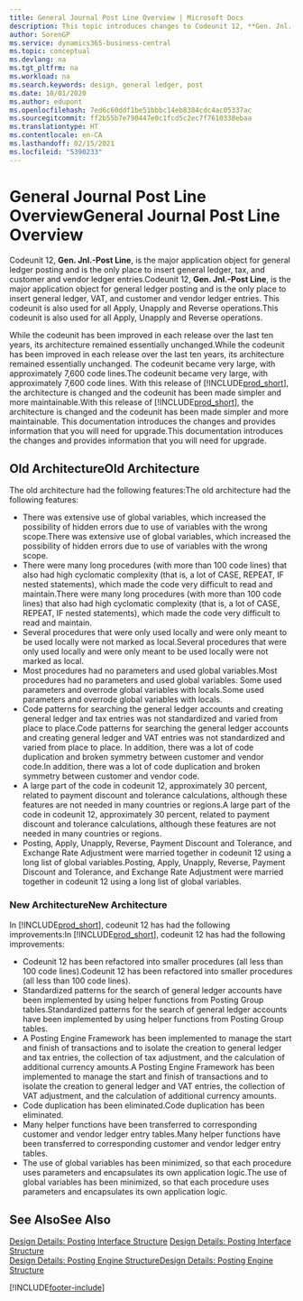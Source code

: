 ```yaml
---
title: General Journal Post Line Overview | Microsoft Docs
description: This topic introduces changes to Codeunit 12, **Gen. Jnl.-Post Line**, which is the major application object for general ledger posting and is the only place to insert general ledger, tax, and customer and vendor ledger entries.
author: SorenGP
ms.service: dynamics365-business-central
ms.topic: conceptual
ms.devlang: na
ms.tgt_pltfrm: na
ms.workload: na
ms.search.keywords: design, general ledger, post
ms.date: 10/01/2020
ms.author: edupont
ms.openlocfilehash: 7ed6c60ddf1be51bbbc14eb8384cdc4ac05337ac
ms.sourcegitcommit: ff2b55b7e790447e0c1fcd5c2ec7f7610338ebaa
ms.translationtype: HT
ms.contentlocale: en-CA
ms.lasthandoff: 02/15/2021
ms.locfileid: "5390233"
---
```

# <a name="general-journal-post-line-overview"></a><span data-ttu-id="24f24-103">General Journal Post Line Overview</span><span class="sxs-lookup"><span data-stu-id="24f24-103">General Journal Post Line Overview</span></span>
<span data-ttu-id="24f24-104">Codeunit 12, **Gen. Jnl.-Post Line**, is the major application object for general ledger posting and is the only place to insert general ledger, tax, and customer and vendor ledger entries.</span><span class="sxs-lookup"><span data-stu-id="24f24-104">Codeunit 12, **Gen. Jnl.-Post Line**, is the major application object for general ledger posting and is the only place to insert general ledger, VAT, and customer and vendor ledger entries.</span></span> <span data-ttu-id="24f24-105">This codeunit is also used for all Apply, Unapply and Reverse operations.</span><span class="sxs-lookup"><span data-stu-id="24f24-105">This codeunit is also used for all Apply, Unapply and Reverse operations.</span></span>  
  
<span data-ttu-id="24f24-106">While the codeunit has been improved in each release over the last ten years, its architecture remained essentially unchanged.</span><span class="sxs-lookup"><span data-stu-id="24f24-106">While the codeunit has been improved in each release over the last ten years, its architecture remained essentially unchanged.</span></span> <span data-ttu-id="24f24-107">The codeunit became very large, with approximately 7,600 code lines.</span><span class="sxs-lookup"><span data-stu-id="24f24-107">The codeunit became very large, with approximately 7,600 code lines.</span></span> <span data-ttu-id="24f24-108">With this release of [!INCLUDE[prod_short](includes/prod_short.md)], the architecture is changed and the codeunit has been made simpler and more maintainable.</span><span class="sxs-lookup"><span data-stu-id="24f24-108">With this release of [!INCLUDE[prod_short](includes/prod_short.md)], the architecture is changed and the codeunit has been made simpler and more maintainable.</span></span> <span data-ttu-id="24f24-109">This documentation introduces the changes and provides information that you will need for upgrade.</span><span class="sxs-lookup"><span data-stu-id="24f24-109">This documentation introduces the changes and provides information that you will need for upgrade.</span></span>  
  
## <a name="old-architecture"></a><span data-ttu-id="24f24-110">Old Architecture</span><span class="sxs-lookup"><span data-stu-id="24f24-110">Old Architecture</span></span>  
<span data-ttu-id="24f24-111">The old architecture had the following features:</span><span class="sxs-lookup"><span data-stu-id="24f24-111">The old architecture had the following features:</span></span>  
  
* <span data-ttu-id="24f24-112">There was extensive use of global variables, which increased the possibility of hidden errors due to use of variables with the wrong scope.</span><span class="sxs-lookup"><span data-stu-id="24f24-112">There was extensive use of global variables, which increased the possibility of hidden errors due to use of variables with the wrong scope.</span></span>  
* <span data-ttu-id="24f24-113">There were many long procedures (with more than 100 code lines) that also had high cyclomatic complexity (that is, a lot of CASE, REPEAT, IF nested statements), which made the code very difficult to read and maintain.</span><span class="sxs-lookup"><span data-stu-id="24f24-113">There were many long procedures (with more than 100 code lines) that also had high cyclomatic complexity (that is, a lot of CASE, REPEAT, IF nested statements), which made the code very difficult to read and maintain.</span></span>  
* <span data-ttu-id="24f24-114">Several procedures that were only used locally and were only meant to be used locally were not marked as local.</span><span class="sxs-lookup"><span data-stu-id="24f24-114">Several procedures that were only used locally and were only meant to be used locally were not marked as local.</span></span>  
* <span data-ttu-id="24f24-115">Most procedures had no parameters and used global variables.</span><span class="sxs-lookup"><span data-stu-id="24f24-115">Most procedures had no parameters and used global variables.</span></span> <span data-ttu-id="24f24-116">Some used parameters and overrode global variables with locals.</span><span class="sxs-lookup"><span data-stu-id="24f24-116">Some used parameters and overrode global variables with locals.</span></span>  
* <span data-ttu-id="24f24-117">Code patterns for searching the general ledger accounts and creating general ledger and tax entries was not standardized and varied from place to place.</span><span class="sxs-lookup"><span data-stu-id="24f24-117">Code patterns for searching the general ledger accounts and creating general ledger and VAT entries was not standardized and varied from place to place.</span></span> <span data-ttu-id="24f24-118">In addition, there was a lot of code duplication and broken symmetry between customer and vendor code.</span><span class="sxs-lookup"><span data-stu-id="24f24-118">In addition, there was a lot of code duplication and broken symmetry between customer and vendor code.</span></span>  
* <span data-ttu-id="24f24-119">A large part of the code in codeunit 12, approximately 30 percent, related to payment discount and tolerance calculations, although these features are not needed in many countries or regions.</span><span class="sxs-lookup"><span data-stu-id="24f24-119">A large part of the code in codeunit 12, approximately 30 percent, related to payment discount and tolerance calculations, although these features are not needed in many countries or regions.</span></span>  
* <span data-ttu-id="24f24-120">Posting, Apply, Unapply, Reverse, Payment Discount and Tolerance, and Exchange Rate Adjustment were married together in codeunit 12 using a long list of global variables.</span><span class="sxs-lookup"><span data-stu-id="24f24-120">Posting, Apply, Unapply, Reverse, Payment Discount and Tolerance, and Exchange Rate Adjustment were married together in codeunit 12 using a long list of global variables.</span></span>  
  
### <a name="new-architecture"></a><span data-ttu-id="24f24-121">New Architecture</span><span class="sxs-lookup"><span data-stu-id="24f24-121">New Architecture</span></span>  
<span data-ttu-id="24f24-122">In [!INCLUDE[prod_short](includes/prod_short.md)], codeunit 12 has had the following improvements:</span><span class="sxs-lookup"><span data-stu-id="24f24-122">In [!INCLUDE[prod_short](includes/prod_short.md)], codeunit 12 has had the following improvements:</span></span>  
  
* <span data-ttu-id="24f24-123">Codeunit 12 has been refactored into smaller procedures (all less than 100 code lines).</span><span class="sxs-lookup"><span data-stu-id="24f24-123">Codeunit 12 has been refactored into smaller procedures (all less than 100 code lines).</span></span>  
* <span data-ttu-id="24f24-124">Standardized patterns for the search of general ledger accounts have been implemented by using helper functions from Posting Group tables.</span><span class="sxs-lookup"><span data-stu-id="24f24-124">Standardized patterns for the search of general ledger accounts have been implemented by using helper functions from Posting Group tables.</span></span>  
* <span data-ttu-id="24f24-125">A Posting Engine Framework has been implemented to manage the start and finish of transactions and to isolate the creation to general ledger and tax entries, the collection of tax adjustment, and the calculation of additional currency amounts.</span><span class="sxs-lookup"><span data-stu-id="24f24-125">A Posting Engine Framework has been implemented to manage the start and finish of transactions and to isolate the creation to general ledger and VAT entries, the collection of VAT adjustment, and the calculation of additional currency amounts.</span></span>  
* <span data-ttu-id="24f24-126">Code duplication has been eliminated.</span><span class="sxs-lookup"><span data-stu-id="24f24-126">Code duplication has been eliminated.</span></span>  
* <span data-ttu-id="24f24-127">Many helper functions have been transferred to corresponding customer and vendor ledger entry tables.</span><span class="sxs-lookup"><span data-stu-id="24f24-127">Many helper functions have been transferred to corresponding customer and vendor ledger entry tables.</span></span>  
* <span data-ttu-id="24f24-128">The use of global variables has been minimized, so that each procedure uses parameters and encapsulates its own application logic.</span><span class="sxs-lookup"><span data-stu-id="24f24-128">The use of global variables has been minimized, so that each procedure uses parameters and encapsulates its own application logic.</span></span>  
  
## <a name="see-also"></a><span data-ttu-id="24f24-129">See Also</span><span class="sxs-lookup"><span data-stu-id="24f24-129">See Also</span></span>  
<span data-ttu-id="24f24-130">[Design Details: Posting Interface Structure](design-details-posting-interface-structure.md) </span><span class="sxs-lookup"><span data-stu-id="24f24-130">[Design Details: Posting Interface Structure](design-details-posting-interface-structure.md) </span></span>  
[<span data-ttu-id="24f24-131">Design Details: Posting Engine Structure</span><span class="sxs-lookup"><span data-stu-id="24f24-131">Design Details: Posting Engine Structure</span></span>](design-details-posting-engine-structure.md)


[!INCLUDE[footer-include](includes/footer-banner.md)]